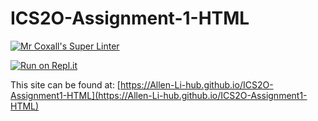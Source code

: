 # ICS2O-Assignment-1-HTML

[![Mr Coxall's Super Linter](https://github.com/Allen-Li-hub/Assignment-1-canadian-scientist/workflows/Mr%20Coxall's%20Super%20Linter/badge.svg)](https://github.com/Allen-Li-hub/Assignment-1-canadian-scientist/actions/)

[![Run on Repl.it](https://repl.it/badge/github/Allen-Li-hub/Assignment-1-canadian-scientist_HTML)](https://repl.it/github/Allen-Li-hub/Assignment-1-canadian-scientist_HTML)

This site can be found at: [https://Allen-Li-hub.github.io/ICS2O-Assignment1-HTML](https://Allen-Li-hub.github.io/ICS2O-Assignment1-HTML)
